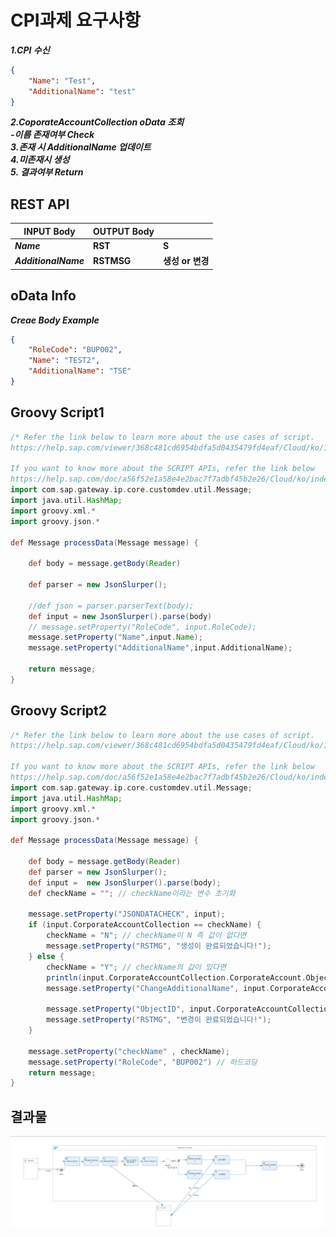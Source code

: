 # CPI과제 요구사항

***1.CPI 수신***
```json
{
    "Name": "Test",
    "AdditionalName": "test"
}
```
***2.CoporateAccountCollection oData 조회*** <br>
***-이름 존재여부 Check*** <br>
***3.존재 시 AdditionalName 업데이트*** <br>
***4.미존재시 생성*** <br>
***5. 결과여부 Return***

## REST API
|INPUT Body|OUTPUT Body||
|---|---|---|
|***Name***|**RST**|**S**||
|***AdditionalName***|**RSTMSG**|**생성 or 변경**|

## oData Info
***Creae Body Example***
```json
{
    "RoleCode": "BUP002",
    "Name": "TEST2",
    "AdditionalName": "TSE"
}
```

## Groovy Script1
```Groovy
/* Refer the link below to learn more about the use cases of script.
https://help.sap.com/viewer/368c481cd6954bdfa5d0435479fd4eaf/Cloud/ko/148851bf8192412cba1f9d2c17f4bd25.html

If you want to know more about the SCRIPT APIs, refer the link below
https://help.sap.com/doc/a56f52e1a58e4e2bac7f7adbf45b2e26/Cloud/ko/index.html */
import com.sap.gateway.ip.core.customdev.util.Message;
import java.util.HashMap;
import groovy.xml.*
import groovy.json.*

def Message processData(Message message) {
    
    def body = message.getBody(Reader) 

    def parser = new JsonSlurper();

    //def json = parser.parserText(body);
    def input = new JsonSlurper().parse(body)
    // message.setProperty("RoleCode", input.RoleCode);
    message.setProperty("Name",input.Name);
    message.setProperty("AdditionalName",input.AdditionalName);
    
    return message;
}
```

## Groovy Script2
```Groovy
/* Refer the link below to learn more about the use cases of script.
https://help.sap.com/viewer/368c481cd6954bdfa5d0435479fd4eaf/Cloud/ko/148851bf8192412cba1f9d2c17f4bd25.html

If you want to know more about the SCRIPT APIs, refer the link below
https://help.sap.com/doc/a56f52e1a58e4e2bac7f7adbf45b2e26/Cloud/ko/index.html */
import com.sap.gateway.ip.core.customdev.util.Message;
import java.util.HashMap;
import groovy.xml.*
import groovy.json.*

def Message processData(Message message) {
    
    def body = message.getBody(Reader) 
    def parser = new JsonSlurper();
    def input =  new JsonSlurper().parse(body);
    def checkName = ""; // checkName이라는 변수 초기화
    
    message.setProperty("JSONDATACHECK", input);
    if (input.CorporateAccountCollection == checkName) {
        checkName = "N"; // checkName이 N 즉 값이 없다면
        message.setProperty("RSTMG", "생성이 완료되었습니다!");
    } else {
        checkName = "Y"; // checkName의 값이 있다면 
        println(input.CorporateAccountCollection.CorporateAccount.ObjectID)
        message.setProperty("ChangeAdditionalName", input.CorporateAccountCollection.CorporateAccount.AdditionalName);
        
        message.setProperty("ObjectID", input.CorporateAccountCollection.CorporateAccount.ObjectID);
        message.setProperty("RSTMG", "변경이 완료되었습니다!");
    }

    message.setProperty("checkName" , checkName);
    message.setProperty("RoleCode", "BUP002") // 하드코딩 
    return message;
}
```
## 결과물
![](img/CPIFlow.png)